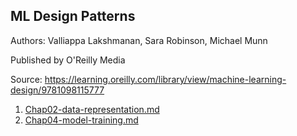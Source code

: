 ## ML Design Patterns

Authors: Valliappa Lakshmanan, Sara Robinson, Michael Munn

Published by O'Reilly Media

Source: https://learning.oreilly.com/library/view/machine-learning-design/9781098115777

1. [Chap02-data-representation.md](Chap02-data-representation.md)
2. [Chap04-model-training.md](Chap04-model-training.md)